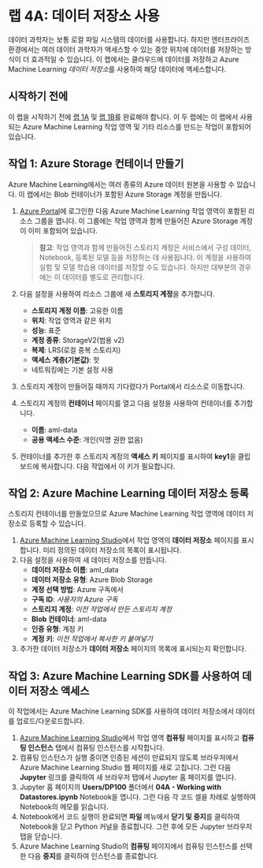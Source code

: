 ﻿# 랩 4A: 데이터 저장소 사용

데이터 과학자는 보통 로컬 파일 시스템의 데이터를 사용합니다. 하지만 엔터프라이즈 환경에서는 여러 데이터 과학자가 액세스할 수 있는 중앙 위치에 데이터를 저장하는 방식이 더 효과적일 수 있습니다. 이 랩에서는 클라우드에 데이터를 저장하고 Azure Machine Learning *데이터 저장소*를 사용하여 해당 데이터에 액세스합니다.

## 시작하기 전에

이 랩을 시작하기 전에 [랩 1A](Lab01A.md) 및 [랩 1B](Lab01B.md)를 완료해야 합니다. 이 두 랩에는 이 랩에서 사용되는 Azure Machine Learning 작업 영역 및 기타 리소스를 만드는 작업이 포함되어 있습니다.

## 작업 1: Azure Storage 컨테이너 만들기
Azure Machine Learning에서는 여러 종류의 Azure 데이터 원본을 사용할 수 있습니다. 이 랩에서는 Blob 컨테이너가 포함된 Azure Storage 계정을 만듭니다.

1. [Azure Portal](https://portal.azure.com)에 로그인한 다음 Azure Machine Learning 작업 영역이 포함된 리소스 그룹을 엽니다. 이 그룹에는 작업 영역과 함께 만들어진 Azure Storage 계정이 이미 포함되어 있습니다.

    >**참고**: 작업 영역과 함께 만들어진 스토리지 계정은 서비스에서 구성 데이터, Notebook, 등록된 모델 등을 저장하는 데 사용됩니다. 이 계정을 사용하여 실험 및 모델 학습용 데이터를 저장할 수도 있습니다. 하지만 대부분의 경우에는 이 데이터를 별도로 관리합니다.

2. 다음 설정을 사용하여 리소스 그룹에 새 **스토리지 계정**을 추가합니다.

    - **스토리지 계정 이름**: 고유한 이름
    - **위치**: 작업 영역과 같은 위치
    - **성능**: 표준
    - **계정 종류**: StorageV2(범용 v2)
    - **복제**: LRS(로컬 중복 스토리지)
    - **액세스 계층(기본값)**: 핫
    - 네트워킹에는 기본 설정 사용

3. 스토리지 계정이 만들어질 때까지 기다렸다가 Portal에서 리소스로 이동합니다.
4. 스토리지 계정의 **컨테이너** 페이지를 열고 다음 설정을 사용하여 컨테이너를 추가합니다.

    - **이름**: aml-data
    - **공용 액세스 수준**: 개인(익명 권한 없음)

5. 컨테이너를 추가한 후 스토리지 계정의 **액세스 키** 페이지를 표시하여 **key1**을 클립보드에 복사합니다. 다음 작업에서 이 키가 필요합니다.

## 작업 2: Azure Machine Learning 데이터 저장소 등록

스토리지 컨테이너를 만들었으므로 Azure Machine Learning 작업 영역에 데이터 저장소로 등록할 수 있습니다.

1. [Azure Machine Learning Studio](https://ml.azure.com)에서 작업 영역의 **데이터 저장소** 페이지를 표시합니다. 미리 정의된 데이터 저장소의 목록이 표시됩니다.
2. 다음 설정을 사용하여 새 데이터 저장소를 만듭니다.
    - **데이터 저장소 이름**: aml_data
    - **데이터 저장소 유형**: Azure Blob Storage
    - **계정 선택 방법**: Azure 구독에서
    - **구독 ID**: *사용자의 Azure 구독*
    - **스토리지 계정**: *이전 작업에서 만든 스토리지 계정*
    - **Blob 컨테이너**: aml-data
    - **인증 유형**: 계정 키
    - **계정 키**: *이전 작업에서 복사한 키 붙여넣기*
3. 추가한 데이터 저장소가 **데이터 저장소** 페이지의 목록에 표시되는지 확인합니다.

## 작업 3: Azure Machine Learning SDK를 사용하여 데이터 저장소 액세스

이 작업에서는 Azure Machine Learning SDK를 사용하여 데이터 저장소에서 데이터를 업로드/다운로드합니다.

1. [Azure Machine Learning Studio](https://ml.azure.com)에서 작업 영역 **컴퓨팅** 페이지를 표시하고 **컴퓨팅 인스턴스** 탭에서 컴퓨팅 인스턴스를 시작합니다.
2. 컴퓨팅 인스턴스가 실행 중이면 인증된 세션이 만료되지 않도록 브라우저에서 Azure Machine Learning Studio 웹 페이지를 새로 고칩니다. 그런 다음 **Jupyter** 링크를 클릭하여 새 브라우저 탭에서 Jupyter 홈 페이지를 엽니다.
3. Jupyter 홈 페이지의 **Users/DP100** 폴더에서 **04A - Working with Datastores.ipynb** Notebook을 엽니다. 그런 다음 각 코드 셀을 차례로 실행하여 Notebook의 메모를 읽습니다.
4. Notebook에서 코드 실행이 완료되면 **파일** 메뉴에서 **닫기 및 중지**를 클릭하여 Notebook을 닫고 Python 커널을 종료합니다. 그런 후에 모든 Jupyter 브라우저 탭을 닫습니다.
5. Azure Machine Learning Studio의 **컴퓨팅** 페이지에서 컴퓨팅 인스턴스를 선택한 다음 **중지**를 클릭하여 인스턴스를 종료합니다.
